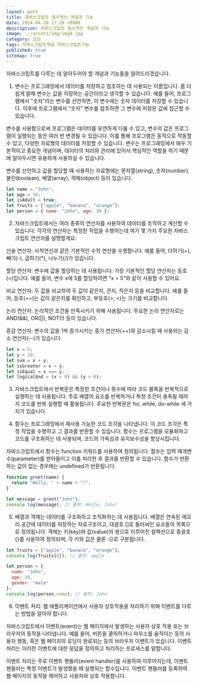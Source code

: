 ```yaml
---
layout: post
title: 자바스크립트 필수적인 개념과 기능
date: 2024-04-10 17:29 +0900
description: 자바스크립트 필수적인 개념과 기능
image: ../assets/img/img9.jpg
category: 코딩
tags: 자바스크립트개념 자바스크립트기능 
published: true
sitemap: true
---
```



자바스크립트를 다루는 데 알아두어야 할 개념과 기능들을 알려드리겠습니다.

1. 변수는 프로그래밍에서 데이터를 저장하고 참조하는 데 사용되는 이름입니다. 좀 더 쉽게 말해 변수는 값을 저장하는 공간이라고 생각할 수 있습니다. 예를 들어, 프로그램에서 "숫자"라는 변수를 선언하면, 이 변수에는 숫자 데이터를 저장할 수 있습니다. 이후에 프로그램에서 "숫자" 변수를 참조하면 그 변수에 저장된 값에 접근할 수 있습니다.

변수를 사용함으로써 프로그램은 데이터를 유연하게 다룰 수 있고, 변수의 값은 프로그램이 실행되는 동안 여러 번 변경될 수 있습니다. 이를 통해 프로그램은 동적으로 작동할 수 있고, 다양한 자료형의 데이터를 저장할 수 있습니다. 변수는 프로그래밍에서 매우 기본적이고 중요한 개념이며, 데이터의 처리와 관리에 있어서 핵심적인 역할을 하기 때문에 알아두시면 유용하게 사용하실 수 있습니다.

변수를 선언하고 값을 할당할 때 사용하는 자료형에는 문자열(string), 숫자(number), 불린(boolean), 배열(array), 객체(object) 등이 있습니다.

````javascript
let name = "John";
let age = 30;
let isAdult = true;
let fruits = ["apple", "banana", "orange"];
let person = { name: "John", age: 30 };
````

2. 자바스크립트에서는 여러 종류의 연산자를 사용하여 데이터를 조작하고 계산할 수 있습니다. 각각의 연산자는 특정한 작업을 수행하는데 여기 몇 가지 주요한 자바스크립트 연산자를 설명할게요:

산술 연산자: 사칙연산과 같은 기본적인 수학 연산을 수행합니다. 예를 들어, 더하기(+), 빼기(-), 곱하기(*), 나누기(/)가 있습니다.

할당 연산자: 변수에 값을 할당하는 데 사용됩니다. 가장 기본적인 할당 연산자는 등호(=)입니다. 예를 들어, 변수 x에 5를 할당하려면 "x = 5"와 같이 사용할 수 있어요.

비교 연산자: 두 값을 비교하여 두 값이 같은지, 큰지, 작은지 등을 비교합니다. 예를 들어, 등호(==)는 값이 같은지를 확인하고, 부등호(>, <)는 크기를 비교합니다.

논리 연산자: 논리적인 조건을 만족시키기 위해 사용됩니다. 주요한 논리 연산자로는 AND(&&), OR(||), NOT(!) 등이 있습니다.

증감 연산자: 변수의 값을 1씩 증가시키는 증가 연산자(++)와 감소시킬 때 사용되는 감소 연산자(--)가 있습니다.

````javascript
let x = 5;
let y = 10;
let sum = x + y;
let isGreater = x > y;
let isEqual = x === y;
let logicalAnd = (x > 0) && (y > 0);
````

3. 자바스크립트에서 반복문은 특정한 조건이나 횟수에 따라 코드 블록을 반복적으로 실행하는 데 사용됩니다. 주로 배열의 요소를 반복하거나 특정 조건이 충족될 때까지 코드를 반복 실행할 때 활용됩니다. 주요한 반복문은 for, while, do-while 세 가지가 있습니다.


4. 함수는 프로그래밍에서 재사용 가능한 코드 조각을 나타냅니다. 이 코드 조각은 특정 작업을 수행하고 그 결과를 반환할 수 있습니다. 함수는 프로그램을 모듈화하고 코드를 구조화하는 데 사용되며, 코드의 가독성과 유지보수성을 향상시킵니다.

자바스크립트에서 함수는 function 키워드를 사용하여 정의됩니다. 함수는 입력 매개변수(parameter)를 받아들이고 이를 처리한 후 결과를 반환할 수 있습니다. 함수가 반환하는 값이 없는 경우에는 undefined가 반환됩니다.

````javascript
function greet(name) {
  return "Hello, " + name + "!";
}

let message = greet("John");
console.log(message); // 출력: Hello, John!
````

5. 배열과 객체는 데이터를 구조화하고 조직화하는 데 사용됩니다.
배열은 연속된 메모리 공간에 데이터를 저장하는 자료구조이고, 대괄호 []로 둘러싸인 요소들의 목록으로 정의됩니다. 
객체는 키(key)와 값(value)의 쌍으로 이루어진 컬렉션으로 중괄호 {}를 사용하여 정의되며, 각 키와 값은 콜론 :으로 구분됩니다.

````javascript
let fruits = ["apple", "banana", "orange"];
console.log(fruits[0]); // 출력: apple

let person = {
  name: "John",
  age: 30,
  gender: "male"
};
console.log(person.name); // 출력: John
````

6. 이벤트 처리: 웹 애플리케이션에서 사용자 상호작용을 처리하기 위해 이벤트를 다루는 방법을 알아야 합니다.

자바스크립트에서 이벤트(event)는 웹 페이지에서 발생하는 사용자 상호 작용 또는 브라우저의 동작을 나타냅니다. 예를 들어, 버튼을 클릭하거나 마우스를 움직이는 등의 사용자 행동, 혹은 웹 페이지의 로딩이 완료되는 등의 브라우저 이벤트가 있습니다. 이벤트 처리는 이러한 이벤트에 대한 응답을 정의하고 처리하는 프로세스를 말합니다.

이벤트 처리는 주로 이벤트 핸들러(event handler)를 사용하여 이루어지는데, 이벤트 핸들러는 특정 이벤트가 발생했을 때 실행되는 함수입니다. 이벤트 핸들러를 등록하여 웹 페이지의 동작을 제어하고 사용자와 상호 작용합니다.



